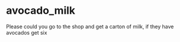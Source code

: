 # avocado_milk
Please could you go to the shop and get a carton of milk, if they have avocados get six 
